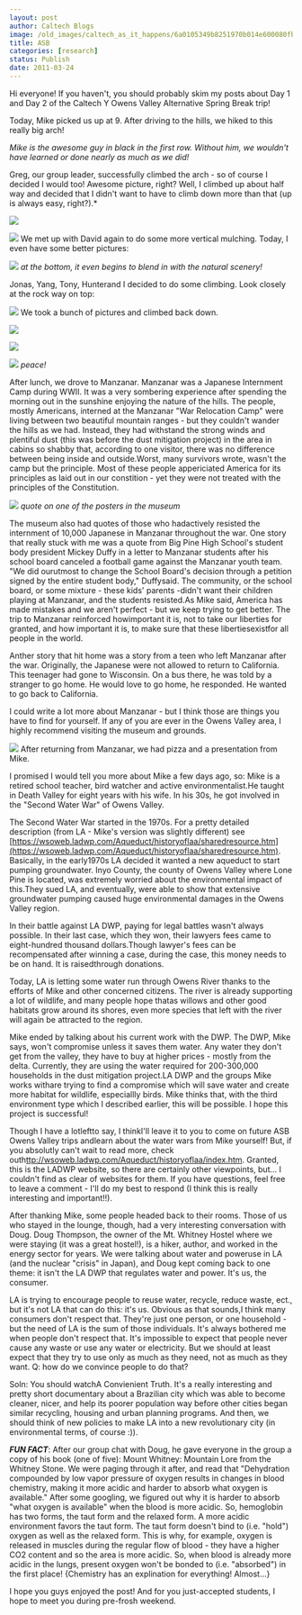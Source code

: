 ```yaml
---
layout: post
author: Caltech Blogs
image: /old_images/caltech_as_it_happens/6a0105349b8251970b014e600080fb970c.jpg
title: ASB
categories: [research]
status: Publish
date: 2011-03-24
---
```



Hi everyone! If you haven't, you should probably skim my posts about Day 1 and Day 2 of the Caltech Y Owens Valley Alternative Spring Break trip!

Today, Mike picked us up at 9. After driving to the hills, we hiked to this really big arch!

*Mike is the awesome guy in black in the first row. Without him, we wouldn't have learned or done nearly as much as we did!*

Greg, our group leader, successfully climbed the arch - so of course I decided I would too! Awesome picture, right? Well, I climbed up about half way and decided that I didn't want to have to climb down more than that (up is always easy, right?).*

![](/old_images/caltech_as_it_happens/6a0105349b8251970b014e86db6127970d.jpg)


![](/old_images/caltech_as_it_happens/6a0105349b8251970b014e86db634d970d.jpg)
We met up with David again to do some more vertical mulching. Today, I even have some better pictures:

![](/old_images/caltech_as_it_happens/6a0105349b8251970b014e60008746970c.jpg)
*at the bottom, it even begins to blend in with the natural scenery!*

Jonas, Yang, Tony, Hunterand I decided to do some climbing. Look closely at the rock way on top:

![](/old_images/caltech_as_it_happens/6a0105349b8251970b014e60008a41970c.jpg)
We took a bunch of pictures and climbed back down.


![](/old_images/caltech_as_it_happens/6a0105349b8251970b014e86db68dd970d.jpg)


![](/old_images/caltech_as_it_happens/6a0105349b8251970b014e86db6bbf970d.jpg)


![](/old_images/caltech_as_it_happens/6a0105349b8251970b014e86db7152970d.jpg)
*peace!*

After lunch, we drove to Manzanar. Manzanar was a Japanese Internment Camp during WWII. It was a very sombering experience after spending the morning out in the sunshine enjoying the nature of the hills. The people, mostly Americans, interned at the Manzanar "War Relocation Camp" were living between two beautiful mountain ranges - but they couldn't wander the hills as we had. Instead, they had withstand the strong winds and plentiful dust (this was before the dust mitigation project) in the area in cabins so shabby that, according to one visitor, there was no difference between being inside and outside.Worst, many survivors wrote, wasn't the camp but the principle. Most of these people appericiated America for its principles as laid out in our constition - yet they were not treated with the principles of the Constitution.


![](/old_images/caltech_as_it_happens/6a0105349b8251970b014e600098ce970c.jpg)
*quote on one of the posters in the museum*

The museum also had quotes of those who hadactively resisted the internment of 10,000 Japanese in Manzanar throughout the war. One story that really stuck with me was a quote from Big Pine High School's student body president Mickey Duffy in a letter to Manzanar students after his school board canceled a football game against the Manzanar youth team. "We did ourutmost to change the School Board's decision through a petition signed by the entire student body," Duffysaid. The community, or the school board, or some mixture - these kids' parents -didn't want their children playing at Manzanar, and the students resisted.As Mike said, America has made mistakes and we aren't perfect - but we keep trying to get better. The trip to Manzanar reinforced howimportant it is, not to take our liberties for granted, and how important it is, to make sure that these libertiesexistfor all people in the world.

Anther story that hit home was a story from a teen who left Manzanar after the war. Originally, the Japanese were not allowed to return to California. This teenager had gone to Wisconsin. On a bus there, he was told by a stranger to go home. He would love to go home, he responded. He wanted to go back to California.

I could write a lot more about Manzanar - but I think those are things you have to find for yourself. If any of you are ever in the Owens Valley area, I highly recommend visiting the museum and grounds.


![](/old_images/caltech_as_it_happens/6a0105349b8251970b014e6000af61970c.jpg)
After returning from Manzanar, we had pizza and a presentation from Mike.

I promised I would tell you more about Mike a few days ago, so: Mike is a retired school teacher, bird watcher and active environmentalist.He taught in Death Valley for eight years with his wife. In his 30s, he got involved in the "Second Water War" of Owens Valley.

The Second Water War started in the 1970s. For a pretty detailed description (from LA - Mike's version was slightly different) see [https://wsoweb.ladwp.com/Aqueduct/historyoflaa/sharedresource.htm](https://wsoweb.ladwp.com/Aqueduct/historyoflaa/sharedresource.htm). Basically, in the early1970s LA decided it wanted a new aqueduct to start pumping groundwater. Inyo County, the county of Owens Valley where Lone Pine is located, was extremely worried about the environmental impact of this.They sued LA, and eventually, were able to show that extensive groundwater pumping caused huge environmental damages in the Owens Valley region.

In their battle against LA DWP, paying for legal battles wasn't always possible. In their last case, which they won, their lawyers fees came to eight-hundred thousand dollars.Though lawyer's fees can be recompensated after winning a case, during the case, this money needs to be on hand. It is raisedthrough donations.

Today, LA is letting some water run through Owens River thanks to the efforts of Mike and other concerned citizens. The river is already supporting a lot of wildlife, and many people hope thatas willows and other good habitats grow around its shores, even more species that left with the river will again be attracted to the region. 

Mike ended by talking about his current work with the DWP. The DWP, Mike says, won't compromise unless it saves them water. Any water they don't get from the valley, they have to buy at higher prices - mostly from the delta. Currently, they are using the water required for 200-300,000 households in the dust mitigation project.LA DWP and the groups Mike works withare trying to find a compromise which will save water and create more habitat for wildlife, especiallly birds. Mike thinks that, with the third environment type which I described earlier, this will be possible. I hope this project is successful!

Though I have a lotleftto say, I thinkI'll leave it to you to come on future ASB Owens Valley trips andlearn about the water wars from Mike yourself! But, if you absolutly can't wait to read more, check outh[ttp://wsoweb.ladwp.com/Aqueduct/historyoflaa/index.htm](https://wsoweb.ladwp.com/Aqueduct/historyoflaa/index.htm). Granted, this is the LADWP website, so there are certainly other viewpoints, but... I couldn't find as clear of websites for them. If you have questions, feel free to leave a comment - I'll do my best to respond (I think this is really interesting and important!!).

After thanking Mike, some people headed back to their rooms. Those of us who stayed in the lounge, though, had a very interesting conversation with Doug. Doug Thompson, the owner of the Mt. Whitney Hostel where we were staying (it was a great hostel!), is a hiker, author, and worked in the energy sector for years. We were talking about water and poweruse in LA (and the nuclear "crisis" in Japan), and Doug kept coming back to one theme: it isn't the LA DWP that regulates water and power. It's us, the consumer.

LA is trying to encourage people to reuse water, recycle, reduce waste, ect., but it's not LA that can do this: it's us. Obvious as that sounds,I think many consumers don't respect that. They're just one person, or one household - but the need of LA is the sum of those individuals. It's always bothered me when people don't respect that. It's impossible to expect that people never cause any waste or use any water or electricity. But we should at least expect that they try to use only as much as they need, not as much as they want. Q: how do we convince people to do that?

Soln: You should watchA Convienient Truth. It's a really interesting and pretty short documentary about a Brazilian city which was able to become cleaner, nicer, and help its poorer population way before other cities began similar recycling, housing and urban planning programs. And then, we should think of new policies to make LA into a new revolutionary city (in environmental terms, of course :)).

***FUN FACT***: After our group chat with Doug, he gave everyone in the group a copy of his book (one of five): Mount Whitney: Mountain Lore from the Whitney Stone. We were paging through it after, and read that "Dehydration compounded by low vapor pressure of oxygen results in changes in blood chemistry, making it more acidic and harder to absorb what oxygen is available." After some googling, we figured out why it is harder to absorb "what oxygen is available" when the blood is more acidic. So, hemoglobin has two forms, the taut form and the relaxed form. A more acidic environment favors the taut form. The taut form doesn't bind to (i.e. "hold") oxygen as well as the relaxed form. This is why, for example, oxygen is released in muscles during the regular flow of blood - they have a higher CO2 content and so the area is more acidic. So, when blood is already more acidic in the lungs, present oxygen won't be bonded to (i.e. "absorbed") in the first place! {Chemistry has an explination for everything! Almost...}

I hope you guys enjoyed the post! And for you just-accepted students, I hope to meet you during pre-frosh weekend.

